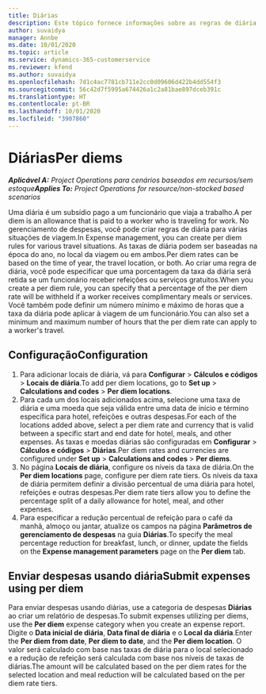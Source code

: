 ```yaml
---
title: Diárias
description: Este tópico fornece informações sobre as regras de diária usadas no gerenciamento de despesas.
author: suvaidya
manager: Annbe
ms.date: 10/01/2020
ms.topic: article
ms.service: dynamics-365-customerservice
ms.reviewer: kfend
ms.author: suvaidya
ms.openlocfilehash: 7d1c4ac7781cb711e2cc0d09606d422b4dd554f3
ms.sourcegitcommit: 56c42d7f5995a674426a1c2a81bae897dceb391c
ms.translationtype: HT
ms.contentlocale: pt-BR
ms.lasthandoff: 10/01/2020
ms.locfileid: "3907860"
---
```

# <a name="per-diems"></a><span data-ttu-id="84100-103">Diárias</span><span class="sxs-lookup"><span data-stu-id="84100-103">Per diems</span></span>

<span data-ttu-id="84100-104">_**Aplicável A:** Project Operations para cenários baseados em recursos/sem estoque_</span><span class="sxs-lookup"><span data-stu-id="84100-104">_**Applies To:** Project Operations for resource/non-stocked based scenarios_</span></span>


<span data-ttu-id="84100-105">Uma diária é um subsídio pago a um funcionário que viaja a trabalho.</span><span class="sxs-lookup"><span data-stu-id="84100-105">A per diem is an allowance that is paid to a worker who is traveling for work.</span></span> <span data-ttu-id="84100-106">No gerenciamento de despesas, você pode criar regras de diária para várias situações de viagem.</span><span class="sxs-lookup"><span data-stu-id="84100-106">In Expense management, you can create per diem rules for  various travel situations.</span></span> <span data-ttu-id="84100-107">As taxas de diária podem ser baseadas na época do ano, no local da viagem ou em ambos.</span><span class="sxs-lookup"><span data-stu-id="84100-107">Per diem rates can be based on the time of year, the travel location, or both.</span></span> <span data-ttu-id="84100-108">Ao criar uma regra de diária, você pode especificar que uma porcentagem da taxa da diária será retida se um funcionário receber refeições ou serviços gratuitos.</span><span class="sxs-lookup"><span data-stu-id="84100-108">When you create a per diem  rule, you can specify that a percentage of the per diem rate will be withheld if a worker receives complimentary meals or services.</span></span> <span data-ttu-id="84100-109">Você também pode definir um número mínimo e máximo de horas que a taxa da diária pode aplicar à viagem de um funcionário.</span><span class="sxs-lookup"><span data-stu-id="84100-109">You can also set a minimum and maximum number of hours that the per diem rate can apply to a worker's travel.</span></span>

## <a name="configuration"></a><span data-ttu-id="84100-110">Configuração</span><span class="sxs-lookup"><span data-stu-id="84100-110">Configuration</span></span> 

1. <span data-ttu-id="84100-111">Para adicionar locais de diária, vá para **Configurar** > **Cálculos e códigos** > **Locais de diária**.</span><span class="sxs-lookup"><span data-stu-id="84100-111">To add per diem locations, go to **Set up** > **Calculations and codes** > **Per diem locations**.</span></span>
2. <span data-ttu-id="84100-112">Para cada um dos locais adicionados acima, selecione uma taxa de diária e uma moeda que seja válida entre uma data de início e término específica para hotel, refeições e outras despesas.</span><span class="sxs-lookup"><span data-stu-id="84100-112">For each of the locations added above, select a per diem rate and currency that is valid between a specific start and end date for hotel, meals, and other expenses.</span></span> <span data-ttu-id="84100-113">As taxas e moedas diárias são configuradas em **Configurar** > **Cálculos e códigos** > **Diárias**.</span><span class="sxs-lookup"><span data-stu-id="84100-113">Per diem rates and currencies are configured under **Set up** > **Calculations and codes** > **Per diems**.</span></span>
3. <span data-ttu-id="84100-114">No página **Locais de diária**, configure os níveis da taxa de diária.</span><span class="sxs-lookup"><span data-stu-id="84100-114">On the **Per diem locations** page, configure per diem rate tiers.</span></span> <span data-ttu-id="84100-115">Os níveis da taxa de diária permitem definir a divisão percentual de uma diária para hotel, refeições e outras despesas.</span><span class="sxs-lookup"><span data-stu-id="84100-115">Per diem rate tiers allow you to define the percentage split of a daily allowance for hotel, meal, and other expenses.</span></span> 
4. <span data-ttu-id="84100-116">Para especificar a redução percentual de refeição para o café da manhã, almoço ou jantar, atualize os campos na página **Parâmetros de gerenciamento de despesas** na guia **Diárias**.</span><span class="sxs-lookup"><span data-stu-id="84100-116">To specify the meal percentage reduction for breakfast, lunch, or dinner, update the fields on the **Expense management parameters** page on the **Per diem** tab.</span></span> 
    
## <a name="submit-expenses-using-per-diem"></a><span data-ttu-id="84100-117">Enviar despesas usando diária</span><span class="sxs-lookup"><span data-stu-id="84100-117">Submit expenses using per diem</span></span>
<span data-ttu-id="84100-118">Para enviar despesas usando diárias, use a categoria de despesas **Diárias** ao criar um relatório de despesas.</span><span class="sxs-lookup"><span data-stu-id="84100-118">To submit expenses utilizing per diems, use the **Per diem** expense category when you create an expense report.</span></span> <span data-ttu-id="84100-119">Digite o **Data inicial de diária**, **Data final de diária** e o **Local da diária**.</span><span class="sxs-lookup"><span data-stu-id="84100-119">Enter the **Per diem from date**, **Per diem to date**,  and the **Per diem location**.</span></span> <span data-ttu-id="84100-120">O valor será calculado com base nas taxas de diária para o local selecionado e a redução de refeição será calculada com base nos níveis de taxas de diárias.</span><span class="sxs-lookup"><span data-stu-id="84100-120">The amount will be calculated based on the per diem rates for the selected location and meal reduction will be calculated based on the per diem rate tiers.</span></span>
